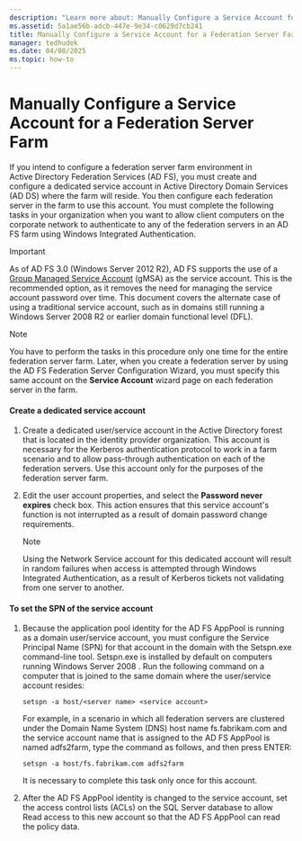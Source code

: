 ```yaml
---
description: "Learn more about: Manually Configure a Service Account for a Federation Server Farm"
ms.assetid: 5a1ae56b-adcb-447e-9e34-c0629d7cb241
title: Manually Configure a Service Account for a Federation Server Farm
manager: tedhudek
ms.date: 04/08/2025
ms.topic: how-to
---
```


# Manually Configure a Service Account for a Federation Server Farm

If you intend to configure a federation server farm environment in Active Directory Federation Services \(AD FS\), you must create and configure a dedicated service account in Active Directory Domain Services \(AD DS\) where the farm will reside. You then configure each federation server in the farm to use this account. You must complete the following tasks in your organization when you want to allow client computers on the corporate network to authenticate to any of the federation servers in an AD FS farm using Windows Integrated Authentication.

> [!IMPORTANT]
> As of AD FS 3.0 (Windows Server 2012 R2), AD FS supports the use of a [Group Managed Service Account](../../ad-ds/manage/group-managed-service-accounts/group-managed-service-accounts/group-managed-service-accounts-overview.md) \(gMSA\) as the service account.  This is the recommended option, as it removes the need for managing the service account password over time.  This document covers the alternate case of using a traditional service account, such as in domains still running a Windows Server 2008 R2 or earlier domain functional level \(DFL\).

> [!NOTE]
> You have to perform the tasks in this procedure only one time for the entire federation server farm. Later, when you create a federation server by using the AD FS Federation Server Configuration Wizard, you must specify this same account on the **Service Account** wizard page on each federation server in the farm.

#### Create a dedicated service account

1.  Create a dedicated user\/service account in the Active Directory forest that is located in the identity provider organization. This account is necessary for the Kerberos authentication protocol to work in a farm scenario and to allow pass\-through authentication on each of the federation servers. Use this account only for the purposes of the federation server farm.

2.  Edit the user account properties, and select the **Password never expires** check box. This action ensures that this service account's function is not interrupted as a result of domain password change requirements.

    > [!NOTE]
    > Using the Network Service account for this dedicated account will result in random failures when access is attempted through Windows Integrated Authentication, as a result of Kerberos tickets not validating from one server to another.

#### To set the SPN of the service account

1.  Because the application pool identity for the AD FS AppPool is running as a domain user\/service account, you must configure the Service Principal Name \(SPN\) for that account in the domain with the Setspn.exe command\-line tool. Setspn.exe is installed by default on computers running  Windows Server 2008 . Run the following command on a computer that is joined to the same domain where the user\/service account resides:

    ```
    setspn -a host/<server name> <service account>
    ```

    For example, in a scenario in which all federation servers are clustered under the Domain Name System \(DNS\) host name fs.fabrikam.com and the service account name that is assigned to the AD FS AppPool is named adfs2farm, type the command as follows, and then press ENTER:

    ```
    setspn -a host/fs.fabrikam.com adfs2farm
    ```

    It is necessary to complete this task only once for this account.

2.  After the AD FS AppPool identity is changed to the service account, set the access control lists \(ACLs\) on the SQL Server database to allow Read access to this new account so that the AD FS AppPool can read the policy data.

